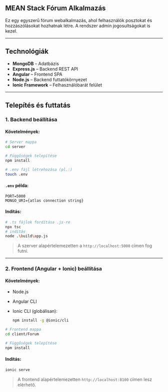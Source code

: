 ## MEAN Stack Fórum Alkalmazás

Ez egy egyszerű fórum webalkalmazás, ahol felhasználók posztokat és hozzászólásokat hozhatnak létre. A rendszer admin jogosultságokat is kezel.

---

## Technológiák

* **MongoDB** – Adatbázis
* **Express.js** – Backend REST API
* **Angular** – Frontend SPA
* **Node.js** – Backend futtatókörnyezet
* **Ionic Framework** – Felhasználóbarát felület

---

## Telepítés és futtatás

### 1. Backend beállítása

#### Követelmények:

```bash
# Server mappa
cd server

# Függőségek telepítése
npm install

# .env fájl létrehozása (pl.:)
touch .env
```

#### `.env` példa:

```
PORT=5000
MONGO_URI={atlas connection string}
```

#### Indítás:

```bash
# .ts fájlok fordítása .js-re
npx tsc
# indítás
node .\build\app.js
```

> A szerver alapértelemezetten a `http://localhost:5000` címen fog futni.

---

### 2. Frontend (Angular + Ionic) beállítása

#### Követelmények:

* Node.js
* Angular CLI
* Ionic CLI (globálisan):

  ```bash
  npm install -g @ionic/cli
  ```

```bash
# Frontend mappa
cd client/Forum

# Függőségek telepítése
npm install
```

#### Indítás:

```bash
ionic serve
```

> A frontend alapértelemezetten `http://localhost:8100` címen lesz elérhető.
